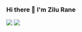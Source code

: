 ### Hi there 👋 I'm Zilu Rane

<div>
<img src="https://github-readme-stats.vercel.app/api?username=zilurrane&theme=dracula&show_icons=true&count_private=true" />

<img src="https://github-readme-stats.vercel.app/api/top-langs/?username=zilurrane&theme=dracula&show_icons=true&count_private=true" />
</div>
